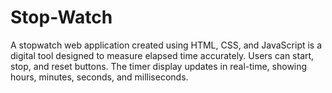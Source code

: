 # Stop-Watch
A stopwatch web application created using HTML, CSS, and JavaScript is a digital tool designed to measure elapsed time accurately. Users can start, stop, and reset buttons. The timer display updates in real-time, showing hours, minutes, seconds, and milliseconds. 

